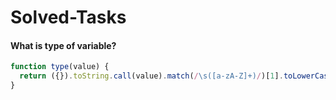 # Solved-Tasks
#### What is type of variable?
```javascript
function type(value) { 
  return ({}).toString.call(value).match(/\s([a-zA-Z]+)/)[1].toLowerCase();
}
```












